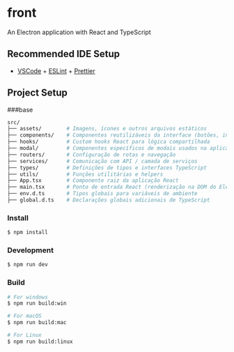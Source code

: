 # front

An Electron application with React and TypeScript

## Recommended IDE Setup

- [VSCode](https://code.visualstudio.com/) + [ESLint](https://marketplace.visualstudio.com/items?itemName=dbaeumer.vscode-eslint) + [Prettier](https://marketplace.visualstudio.com/items?itemName=esbenp.prettier-vscode)

## Project Setup
###base
```bash
src/
├── assets/        # Imagens, ícones e outros arquivos estáticos
├── components/    # Componentes reutilizáveis da interface (botões, inputs, etc.)
├── hooks/         # Custom hooks React para lógica compartilhada
├── modal/         # Componentes específicos de modais usados na aplicação
├── routers/       # Configuração de rotas e navegação
├── services/      # Comunicação com API / camada de serviços
├── types/         # Definições de tipos e interfaces TypeScript
├── utils/         # Funções utilitárias e helpers
├── App.tsx        # Componente raiz da aplicação React
├── main.tsx       # Ponto de entrada React (renderização na DOM do Electron)
├── env.d.ts       # Tipos globais para variáveis de ambiente
├── global.d.ts    # Declarações globais adicionais de TypeScript
```
### Install

```bash
$ npm install
```

### Development

```bash
$ npm run dev
```

### Build

```bash
# For windows
$ npm run build:win

# For macOS
$ npm run build:mac

# For Linux
$ npm run build:linux
```

